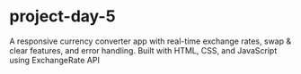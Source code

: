 # project-day-5
A responsive currency converter app with real-time exchange rates, swap &amp; clear features, and error handling. Built with HTML, CSS, and JavaScript using ExchangeRate API
